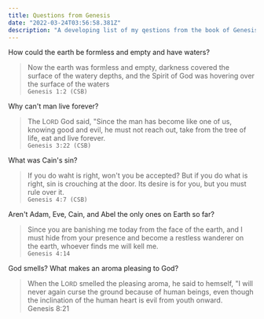 ```yaml
---
title: Questions from Genesis
date: "2022-03-24T03:56:58.381Z"
description: "A developing list of my qestions from the book of Genesis"
---
```


How could the earth be formless and empty and have waters?

> Now the earth was formless and empty, darkness covered the surface of the watery depths, and the Spirit of God was hovering over the surface of the waters  
> `Genesis 1:2 (CSB)`

Why can't man live forever?
> The L<span style="text-transform:uppercase; font-size:.75rem">ord</span> God said, "Since the man has become like one of us, knowing good and evil, he must not reach out, take from the tree of life, eat and live forever.  
> `Genesis 3:22 (CSB)`

What was Cain's sin?
> If you do waht is right, won't you be accepted? But if you do what is right, sin is crouching at the door. Its desire is for you, but you must rule over it.  
> `Genesis 4:7 (CSB)`

Aren't Adam, Eve, Cain, and Abel the only ones on Earth so far?
> Since you are banishing me today from the face of the earth, and I must hide from your presence and become a restless wanderer on the earth, whoever finds me will kell me.  
> `Genesis 4:14`

God smells? What makes an aroma pleasing to God?
> When the L<span style="text-transform:uppercase; font-size:.75rem">ord</span> smelled the pleasing aroma, he said to hemself, "I will never again curse the ground because of human beings, even though the inclination of the human heart is evil from youth onward.  
> Genesis 8:21
